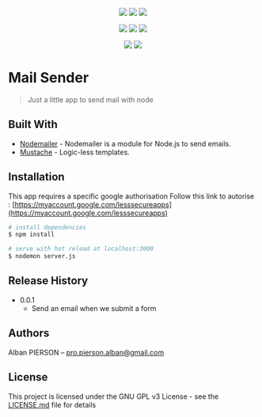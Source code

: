 <p align="center">
  <a href="https://mergify.io" alt="mergify-status"><img src="https://img.shields.io/endpoint.svg?url=https://gh.mergify.io/badges/Zalbani/mail-sender&style=flat" /></a>
  <a href="https://david-dm.org/Zalbani/mail-sender" alt="Dependencies"><img src="https://david-dm.org/Zalbani/mail-sender.svg" /></a>
  <a href="http://www.gnu.org/licenses/gpl-3.0" alt="License: GPL v3"><img src="https://img.shields.io/badge/License-GPL%20v3-blue.svg" /></a>
</p>
<p align="center">
  <a href="https://snyk.io/test/github/Zalbani/mail-sender" alt="Known Vulnerabilities"><img src="https://snyk.io/test/github/Zalbani/mail-sender/badge.svg" /></a>
  <a href="https://codeclimate.com/github/Zalbani/mail-sender/maintainability" alt="Maintainability"><img src="https://api.codeclimate.com/v1/badges/db92dbcfec4dfc407995/maintainability" /></a>
  <a href="https://app.circleci.com/pipelines/github/Zalbani/mail-sender" alt="CircleCI"><img src="https://circleci.com/gh/Zalbani/mail-sender.svg?style=shield" /></a>
</p>
<p align="center">
  <a href="https://github.com/Zalbani/mail-sender/commits/master" alt="LastCommit"><img src="https://img.shields.io/github/last-commit/Zalbani/mail-sender?style=flat-square" /></a>
  <a href="http://hits.dwyl.com/Zalbani/mail-sender" alt="HitCount"><img src="http://hits.dwyl.com/Zalbani/mail-sender.svg" /></a>
</p>

# Mail Sender
> Just a little app to send mail with node

## Built With

* [Nodemailer](https://nodemailer.com/about/) - Nodemailer is a module for Node.js to send emails.
* [Mustache](https://github.com/mustache/mustache.github.com) - Logic-less templates.


## Installation
This app requires a specific google authorisation
Follow this link to autorise : [https://myaccount.google.com/lesssecureapps](https://myaccount.google.com/lesssecureapps)

```bash
# install dependencies
$ npm install

# serve with hot reload at localhost:3000
$ nodemon server.js
```


## Release History

* 0.0.1
    * Send an email when we submit a form

## Authors

Alban PIERSON – pro.pierson.alban@gmail.com   


## License

This project is licensed under the GNU GPL v3 License - see the [LICENSE.md](LICENSE.md) file for details
